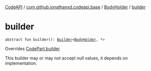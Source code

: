 [CodeAPI](../../index.md) / [com.github.jonathanxd.codeapi.base](../index.md) / [BodyHolder](index.md) / [builder](.)

# builder

`abstract fun builder(): `[`Builder`](-builder/index.md)`<`[`BodyHolder`](index.md)`, *>`

Overrides [CodePart.builder](../../com.github.jonathanxd.codeapi/-code-part/builder.md)

This builder may or may not accept null values, it depends on implementation.

